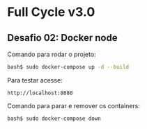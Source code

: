 # Full Cycle v3.0

## Desafio 02: Docker node

Comando para rodar o projeto:

```bash
bash$ sudo docker-compose up -d --build
```

Para testar acesse:

```text
http://localhost:8080
```

Comando para parar e remover os containers:

```bash
bash$ sudo docker-compose down
```

